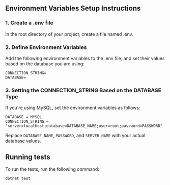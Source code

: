 ## Environment Variables Setup Instructions

### 1. Create a .env file
In the root directory of your project, create a file named .env.

### 2. Define Environment Variables
Add the following environment variables to the .env file, and set their values based on the database you are using:
```env
CONNECTION_STRING=
DATABASE=
```
### 3. Setting the CONNECTION_STRING Based on the DATABASE Type
If you're using MySQL, set the environment variables as follows:
```env
DATABASE = MYSQL
CONNECTION_STRING = "server=localhost;database=DATABASE_NAME;user=root;password=PASSWORD"
```

Replace `DATABASE_NAME`, `PASSWORD`, and `SERVER_NAME` with your actual database values.

## Running tests

To run the tests, run the following command:
```bash
dotnet test
```
